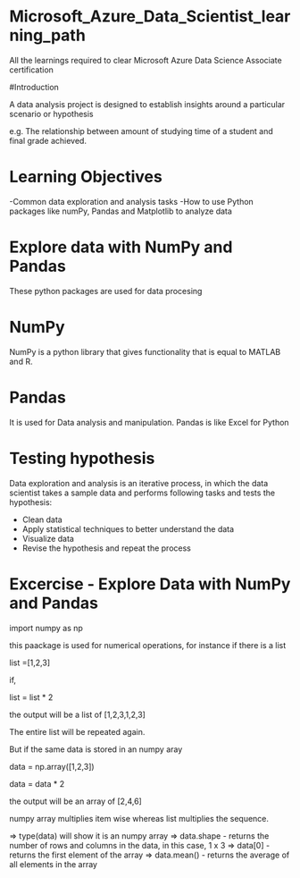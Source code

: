# Microsoft_Azure_Data_Scientist_learning_path
All the learnings required to clear Microsoft Azure Data Science Associate certification

#Introduction

A data analysis project is designed to establish insights around a particular scenario or hypothesis

e.g. The relationship between amount of studying time of a student and final grade achieved.

# Learning Objectives

-Common data exploration and analysis tasks
-How to use Python packages like numPy, Pandas and Matplotlib to analyze data

# Explore data with NumPy and Pandas

These python packages are used for data procesing

# NumPy

NumPy is a python library that gives functionality that is equal to MATLAB and R. 

# Pandas

It is used for Data analysis and manipulation. Pandas is like Excel for Python

# Testing hypothesis

Data exploration and analysis is an iterative process, in which the data scientist takes a sample data and performs following tasks and tests the hypothesis:

- Clean data
- Apply statistical techniques to better understand the data
- Visualize data
- Revise the hypothesis and repeat the process

# Excercise - Explore Data with NumPy and Pandas

import numpy as np

this paackage is used for numerical operations, for instance if there is a list 

list =[1,2,3]

if,

list = list * 2

the output will be a list of [1,2,3,1,2,3]

The entire list will be repeated again.

But if the same data is stored in an numpy aray

data = np.array([1,2,3])

data = data * 2

the output will be an array of [2,4,6]

numpy array multiplies item wise whereas list multiplies the sequence.

=> type(data) will show it is an numpy array
=> data.shape - returns the number of rows and columns in the data, in this case, 1 x 3
=> data[0] - returns the first element of the array
=> data.mean() - returns the average of all elements in the array

